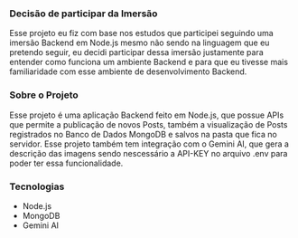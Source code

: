 ### Decisão de participar da Imersão

Esse projeto eu fiz com base nos estudos que participei seguindo uma imersão Backend em Node.js
mesmo não sendo na linguagem que eu pretendo seguir, eu decidi participar dessa imersão justamente 
para entender como funciona um ambiente Backend e para que eu tivesse mais familiaridade com esse 
ambiente de desenvolvimento Backend.


### Sobre o Projeto

Esse projeto é uma aplicação Backend feito em Node.js, que possue APIs que permite a publicação 
de novos Posts, também a visualização de Posts registrados no Banco de Dados MongoDB e salvos na pasta
que fica no servidor. Esse projeto também tem integração com o Gemini AI, que gera a descrição das imagens
sendo nescessário a API-KEY no arquivo .env para poder ter essa funcionalidade.


### Tecnologias
- Node.js
- MongoDB
- Gemini AI
